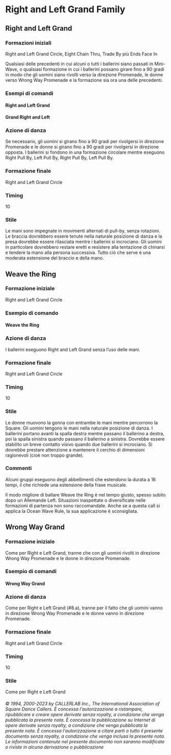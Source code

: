 # Right and Left Grand Family

## Right and Left Grand

### Formazioni iniziali
Right and Left Grand Circle, Eight Chain Thru, Trade By più Ends Face In

Qualsiasi delle precedenti in cui alcuni o tutti i ballerini siano passati in Mini-Wave, o qualsiasi formazione
in cui i ballerini possano girare fino a 90 gradi in modo che gli uomini siano rivolti verso la direzione
Promenade, le donne verso Wrong Way Promenade e la formazione sia ora una delle precedenti.

### Esempi di comandi
#### Right and Left Grand
#### Grand Right and Left

### Azione di danza
Se necessario, gli uomini si girano fino a 90 gradi per rivolgersi in direzione Promenade e le
donne si girano fino a 90 gradi per rivolgersi in direzione opposta. I ballerini si fondono in una formazione
circolare mentre eseguono Right Pull By, Left Pull By, Right Pull By, Left Pull By.

### Formazione finale
Right and Left Grand Circle

### Timing
10

### Stile
Le mani sono impegnate in movimenti alternati di pull-by, senza rotazioni. Le braccia dovrebbero essere
tenute nella naturale posizione di danza e la presa dovrebbe essere rilasciata mentre i ballerini si incrociano.
Gli uomini in particolare dovrebbero restare eretti e resistere alla tentazione di chinarsi e tendere la mano
alla persona successiva. Tutto ciò che serve è una moderata estensione del braccio e della mano.

## Weave the Ring

### Formazione iniziale
Right and Left Grand Circle

### Esempio di comando
#### Weave the Ring

### Azione di danza
I ballerini eseguono Right and Left Grand senza l’uso delle mani.

### Formazione finale
Right and Left Grand Circle

### Timing
10

### Stile
Le donne muovono la gonna con entrambe le mani mentre percorrono la Square. Gli uomini tengono le
mani nella naturale posizione di danza. I ballerini portano avanti la spalla destra mentre passano il
ballerino a destra, poi la spalla sinistra quando passano il ballerino a sinistra. Dovrebbe essere stabilito un
breve contatto visivo quando due ballerini si incrociano. Si dovrebbe prestare attenzione a mantenere il
cerchio di dimensioni ragionevoli (cioè non troppo grande).

### Commenti
Alcuni gruppi eseguono degli abbellimenti che estendono la durata a 16 tempi, il che richiede una
estensione della frase musicale.

Il modo migliore di ballare Weave the Ring è nel tempo giusto, spesso subito dopo un Allemande Left.
Situazioni inaspettate o diversificate nelle formazioni di partenza non sono raccomandate. Anche se a questa
call si applica la Ocean Wave Rule, la sua applicazione è sconsigliata.

## Wrong Way Grand

### Formazione iniziale
Come per Right e Left Grand, tranne che con gli uomini rivolti in direzione Wrong
Way Promenade e le donne in direzione Promenade.

### Esempio di comandi
#### Wrong Way Grand

### Azione di danza
Come per Right e Left Grand (#8.a), tranne per il fatto che gli uomini vanno in direzione
Wrong Way Promenade e le donne vanno in direzione Promenade.

### Formazione finale
Right and Left Grand Circle

### Timing
10

### Stile
Come per Right e Left Grand

###### © 1994, 2000-2023 by CALLERLAB Inc., The International Association of Square Dance Callers.  È concessa l'autorizzazione a ristampare, ripubblicare e creare opere derivate senza royalty, a condizione che venga pubblicata la presente nota. È concessa la pubblicazione su Internet di opere derivate senza royalty, a condizione che venga pubblicata la presente nota. È concessa l'autorizzazione a citare parti o tutto il presente documento senza royalty, a condizione che venga inclusa la presente nota. Le informazioni contenute nel presente documento non saranno modificate o riviste in alcuna derivazione o pubblicazione